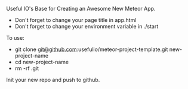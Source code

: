 Useful IO's Base for Creating an Awesome New Meteor App.

* Don't forget to change your page title in app.html
* Don't forget to change your environment variable in ./start

To use: 

* git clone git@github.com:usefulio/meteor-project-template.git new-project-name
* cd new-project-name
* rm -rf .git

Init your new repo and push to github.